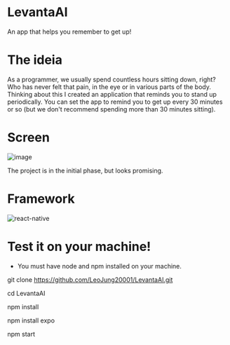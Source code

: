 # LevantaAI
An app that helps you remember to get up!

# The ideia
As a programmer, we usually spend countless hours sitting down, right? Who has never felt that pain, in the eye or in various parts of the body. Thinking about this I created an application that reminds you to stand up periodically. You can set the app to remind you to get up every 30 minutes or so (but we don't recommend spending more than 30 minutes sitting).

# Screen
![image](https://github.com/LeoJung20001/LevantaAI/assets/131979478/1f2c3fb7-239c-4f6d-afed-0dc546ea3104)

The project is in the initial phase, but looks promising.


# Framework

![react-native](https://github.com/LeoJung20001/LevantaAI/assets/131979478/7f893d06-b5f4-4ea8-812c-597551ca1bd2)

# Test it on your machine!

* You must have node and npm installed on your machine.

git clone https://github.com/LeoJung20001/LevantaAI.git

cd LevantaAI

npm install

npm install expo

npm start
